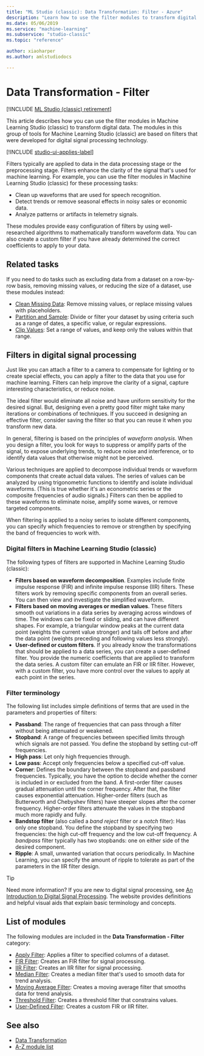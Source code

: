 ```yaml
---
title: "ML Studio (classic): Data Transformation: Filter - Azure"
description: "Learn how to use the filter modules to transform digital data."
ms.date: 05/06/2019
ms.service: "machine-learning"
ms.subservice: "studio-classic"
ms.topic: "reference"

author: xiaoharper
ms.author: amlstudiodocs

---
```

# Data Transformation - Filter

[!INCLUDE [ML Studio (classic) retirement](./includes/machine-learning-studio-classic-deprecation.md)]

This article describes how you can use the filter modules in Machine Learning Studio (classic) to transform digital data.  The modules in this group of tools for Machine Learning Studio (classic) are based on filters that were developed for digital signal processing technology.

[!INCLUDE [studio-ui-applies-label](./includes/studio-ui-applies-label.md)]

Filters typically are applied to data in the data processing stage or the preprocessing stage. Filters enhance the clarity of the signal that's used for machine learning. For example, you can use the filter modules in Machine Learning Studio (classic) for these processing tasks:

-   Clean up waveforms that are used for speech recognition.
-   Detect trends or remove seasonal effects in noisy sales or economic data.
-   Analyze patterns or artifacts in telemetry signals.

These modules provide easy configuration of filters by using well-researched algorithms to mathematically transform waveform data. You can also create a custom filter if you have already determined the correct coefficients to apply to your data.

## Related tasks

If you need to do tasks such as excluding data from a dataset on a row-by-row basis, removing missing values, or reducing the size of a dataset, use these modules instead:

- [Clean Missing Data](clean-missing-data.md): Remove missing values, or replace missing values with placeholders.
- [Partition and Sample](partition-and-sample.md): Divide or filter your dataset by using criteria such as a range of dates, a specific value, or regular expressions.
- [Clip Values](clip-values.md): Set a range of values, and keep only the values within that range.

## Filters in digital signal processing

Just like you can attach a filter to a camera to compensate for lighting or to create special effects, you can apply a filter to the data that you use for machine learning. Filters can help improve the clarity of a signal, capture interesting characteristics, or reduce noise.

The ideal filter would eliminate all noise and have uniform sensitivity for the desired signal. But, designing even a pretty good filter might take many iterations or combinations of techniques. If you succeed in designing an effective filter, consider saving the filter so that you can reuse it when you transform new data.

In general, filtering is based on the principles of *waveform analysis*. When you design a filter, you look for ways to suppress or amplify parts of the signal, to expose underlying trends, to reduce noise and interference, or to identify data values that otherwise might not be perceived.

Various techniques are applied to decompose individual trends or waveform components that create actual data values. The series of values can be analyzed by using trigonometric functions to identify and isolate individual waveforms. (This is true whether it's an econometric series or the composite frequencies of audio signals.) Filters can then be applied to these waveforms to eliminate noise, amplify some waves, or remove targeted components.

When filtering is applied to a noisy series to isolate different components, you can specify which frequencies to remove or strengthen by specifying the band of frequencies to work with.

### Digital filters in Machine Learning Studio (classic)

The following types of filters are supported in Machine Learning Studio (classic):
  
-   **Filters based on waveform decomposition**. Examples include finite impulse response (FIR) and infinite impulse response (IIR) filters. These filters work by removing specific components from an overall series. You can then view and investigate the simplified waveform.  
-   **Filters based on moving averages or median values**. These filters smooth out variations in a data series by averaging across windows of time. The windows can be fixed or sliding, and can have different shapes. For example, a triangular window peaks at the current data point (weights the current value stronger) and tails off before and after the data point (weights preceding and following values less strongly).  
-   **User-defined or custom filters**. If you already know the transformations that should be applied to a data series, you can create a user-defined filter. You provide the numeric coefficients that are applied to transform the data series. A custom filter can emulate an FIR or IIR filter. However, with a custom filter, you have more control over the values to apply at each point in the series.
  
###  Filter terminology

The following list includes simple definitions of terms that are used in the parameters and properties of filters:
  
-   **Passband**: The range of frequencies that can pass through a filter without being attenuated or weakened.  
-   **Stopband**: A range of frequencies between specified limits through which signals are not passed. You define the stopband by setting cut-off frequencies.  
-   **High pass**: Let only high frequencies through.  
-   **Low pass**: Accept only frequencies below a specified cut-off value.  
-   **Corner**: Defines the boundary between the stopband and passband frequencies. Typically, you have the option to decide whether the corner is included in or excluded from the band. A first-order filter causes gradual attenuation until the corner frequency. After that, the filter causes exponential attenuation. Higher-order filters (such as Butterworth and Chebyshev filters) have steeper slopes after the corner frequency. Higher-order filters attenuate the values in the stopband much more rapidly and fully.  
-   **Bandstop filter** (also called a *band reject* filter or a *notch* filter): Has only one stopband. You define the stopband by specifying two frequencies: the high cut-off frequency and the low cut-off frequency. A *bandpass* filter typically has two stopbands: one on either side of the desired component.  
-   **Ripple**: A small, unwanted variation that occurs periodically. In Machine Learning, you can specify the amount of ripple to tolerate as part of the parameters in the IIR filter design.

> [!TIP]
> Need more information? If you are new to digital signal processing, see [An Introduction to Digital Signal Processing](https://www.hamradioschool.com/an-introduction-to-digital-signal-processing-dsp/). The website provides definitions and helpful visual aids that explain basic terminology and concepts. 
> 
  
## List of modules

The following modules are included in the **Data Transformation - Filter** category:

- [Apply Filter](apply-filter.md): Applies a filter to specified columns of a dataset.
- [FIR Filter](fir-filter.md): Creates an FIR filter for signal processing.
- [IIR Filter](iir-filter.md): Creates an IIR filter for signal processing.
- [Median Filter](median-filter.md): Creates a median filter that's used to smooth data for trend analysis.
- [Moving Average Filter](moving-average-filter.md): Creates a moving average filter that smooths data for trend analysis.
- [Threshold Filter](threshold-filter.md): Creates a threshold filter that constrains values.
- [User-Defined Filter](user-defined-filter.md): Creates a custom FIR or IIR filter.

## See also

- [Data Transformation](data-transformation.md)
- [A-Z module list](a-z-module-list.md)
